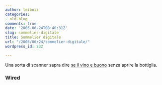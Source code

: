 ```yaml
---
author: leibniz
categories:
- old-blog
comments: true
date: '2005-06-24T08:40:31Z'
slug: sommelier-digitale
title: Sommelier digitale
url: "/2005/06/24/sommelier-digitale/"
wordpress_id: 232

---
```

Una sorta di scanner sapra dire [se il vino e buono](http://www.wired.com/news/technology/0,1282,67974,00.html?tw=rss.TOP) senza aprire la bottiglia.  



### Wired
